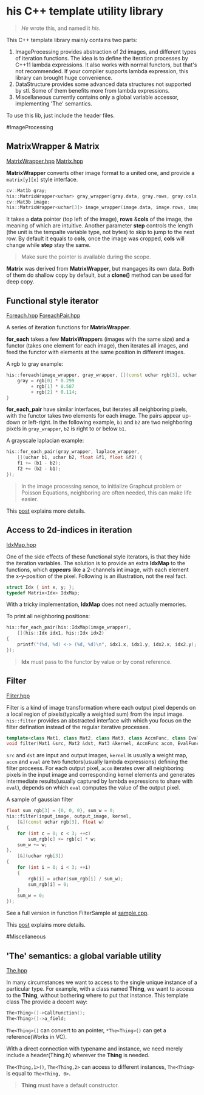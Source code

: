 his C++ template utility library
===
> *He* wrote this, and named it *his*.

This C++ template library mainly contains two parts:

1. ImageProcessing provides abstraction of 2d images, and different types of iteration functions. The idea is to define the iteration processes by C++11 lambda expressions. It also works with normal functors, but that's not recommended. If your compiler supports lambda expression, this library can brought huge convenience.
2. DataStructure provides some advanced data structures not supported by stl. Some of them benefits more from lambda expressions.
3. Miscellaneous currently contains only a global variable accessor, implementing 'The' semantics.
 
To use this lib, just include the header files.

#ImageProcessing
## MatrixWrapper & Matrix 
[MatrixWrapper.hpp](ImageProcessing/MatrixWrapper.hpp) 
[Matrix.hpp](ImageProcessing/Matrix.hpp)

__MatrixWrapper__ converts other image format to a united one, and provide a `matrix[y][x]` style interface. 

```c++
cv::Mat1b gray;
his::MatrixWrapper<uchar> gray_wrapper(gray.data, gray.rows, gray.cols, gray.step);
cv::Mat3b image;
his::MatrixWrapper<uchar[3]> image_wrapper(image.data, image.rows, image.cols);
```

It takes a __data__ pointer (top left of the image), __rows__ &__cols__ of the image, the meaning of which are intuitive. Another parameter __step__ controls the length (the unit is the tempalte variable type, not bytes) to skip to jump to the next row. By default it equals to __cols__, once the image was cropped, __cols__ will change while __step__ stay the same.

>Make sure the pointer is available during the scope.

__Matrix__ was derived from __MatrixWrapper__, but mangages its own data. Both of them do shallow copy by default, but a __clone()__ method can be used for deep copy.

## Functional style iterator
[Foreach.hpp](ImageProcessing/Foreach.hpp)
[ForeachPair.hpp](ImageProcessing/ForeachPair.hpp)

A series of iteration functions for __MatrixWrapper__.

__for\_each__ takes a few <b>MatrixWrapper</b>s (images with the same size) and a functor (takes one element for each image), then iterates all images, and feed the functor with elements at the same position in different images.

A rgb to gray example:

```c++
his::foreach(image_wrapper, gray_wrapper, [](const uchar rgb[3], uchar &gray) {
	gray = rgb[0] * 0.299 
		 + rgb[1] * 0.587
		 + rgb[2] * 0.114;
}
```

__for\_each\_pair__ have similar interfaces, but iterates all neighboring pixels, with the functor takes two elements for each image. The pairs appear up-down or left-right. In the following example, `b1` and `b2` are two neighboring pixels in `gray_wrapper`, `b2` is right to or below `b1`.

A grayscale laplacian example:
 
```c++
his::for_each_pair(gray_wrapper, laplace_wrapper,
	[](uchar b1, uchar b2, float &f1, float &f2) {
	f1 += (b1 - b2);
	f2 += (b2 - b1);
});
```
> In the image processing sence, to initialize Graphcut problem or Poisson Equations, neighboring 
>  are often needed, this can make life easier.

This [post](http://while2.github.io/abstraction-of-iterations.html) explains more details.

## Access to 2d-indices in iteration
[IdxMap.hpp](ImageProcessing/IdxMap.hpp)

One of the side effects of these functional style iterators, is that they hide the iteration variables. The solution is to provide an extra __IdxMap__ to the functions, which __*appears*__ like a 2-channels int image, with each element the x-y-position of the pixel. Following is an illustration, not the real fact.

```c++
struct Idx { int x, y; };
typedef Matrix<Idx> IdxMap; 
```

With a tricky implementation, __IdxMap__ does not need actually memories.

To print all neighboring positions:
```c++
his::for_each_pair(his::IdxMap(image_wrapper),
	[](his::Idx idx1, his::Idx idx2)
{
	printf("(%d, %d) <-> (%d, %d)\n", idx1.x, idx1.y, idx2.x, idx2.y);
});
```
> __Idx__ must pass to the functor by value or by const reference.


## Filter
[Fliter.hpp](ImageProcessing/Filter.hpp)

Filter is a kind of image transformation where each output pixel depends on a local region of pixels(typically a weighted sum) from the input image. `his::filter` provides an abstracted interface with which you focus on the filter defination instead of the regular iterative processes.

```c++
template<class Mat1, class Mat2, class Mat3, class AccmFunc, class EvalFunc>
void filter(Mat1 &src, Mat2 &dst, Mat3 &kernel, AccmFunc accm, EvalFunc eval);
```

`src` and `dst` are input and output images, `kernel` is usually a weight map, `accm` and `eval` are two functors(usually lambda expressions) defining the filter proceess. For each output pixel, `accm` iterates over all neighboring pixels in the input image and corresponding kernel elements and generates intermediate results(usually captured by lambda expressions to share with `eval`), depends on which `eval` computes the value of the output pixel. 

A sample of gaussian filter
```c++
float sum_rgb[3] = {0, 0, 0}, sum_w = 0;
his::filter(input_image, output_image, kernel,
	[&](const uchar rgb[3], float w)
{
	for (int c = 0; c < 3; ++c)
		sum_rgb[c] += rgb[c] * w;
	sum_w += w;
},
	[&](uchar rgb[3])
{
	for (int i = 0; i < 3; ++i)
	{
		rgb[i] = uchar(sum_rgb[i] / sum_w);
		sum_rgb[i] = 0;
	}
	sum_w = 0;
});
```
See a full version in function FilterSample at [sample.cpp](https://github.com/while2/his/blob/master/sample.cpp).

This [post](http://while2.github.io/abstraction-of-filter.html) explains more details.

#Miscellaneous
## 'The' semantics: a global variable utility
[The.hpp](Miscellaneous/The.hpp)

In many circumstances we want to access to the single unique instance of a particular type.
For example, with a class named __Thing__, we want to access to the __Thing__, without bothering where to put that instance.
This template class The provide a decent way:

```c++
The<Thing>()->CallFunction();
The<Thing>()->a_field;
```

`The<Thing>()` can convert to an pointer, ```*The<Thing>()``` can get a reference(Works in VC).

With a direct connection with typename and instance, we need merely include a header(Thing.h) wherever the __Thing__ is needed.

`The<Thing,1>()`, `The<Thing,2>` can access to different instances, `The<Thing>` is equal to `The<Thing, 0>`.
>__Thing__ must have a default constructor.